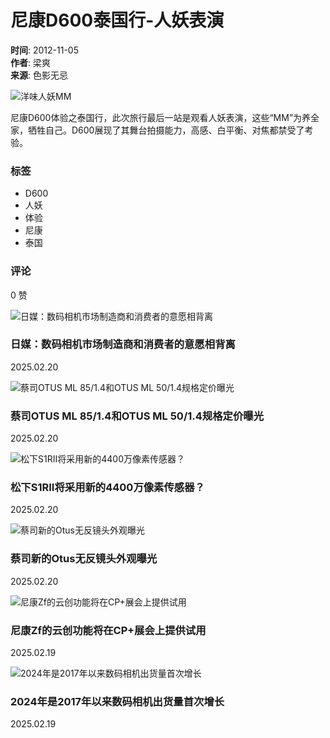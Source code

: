 # 尼康D600泰国行-人妖表演

**时间**: 2012-11-05  
**作者**: 梁爽  
**来源**: 色影无忌  

![洋味人妖MM](/uploads/allimg/121104/59-121104162952.jpg)

尼康D600体验之泰国行，此次旅行最后一站是观看人妖表演，这些“MM”为养全家，牺牲自己。D600展现了其舞台拍摄能力，高感、白平衡、对焦都禁受了考验。

### 标签
- D600
- 人妖
- 体验
- 尼康
- 泰国

### 评论
0 赞

![日媒：数码相机市场制造商和消费者的意愿相背离](//cmscdn.xitek.com/resize/200x120/uploads/allimg/20250220/59-1740021349467.jpg)  
### 日媒：数码相机市场制造商和消费者的意愿相背离  
2025.02.20

![蔡司OTUS ML 85/1.4和OTUS ML 50/1.4规格定价曝光](//cmscdn.xitek.com/resize/200x120/uploads/allimg/20250220/7596-1740035006072.jpg)  
### 蔡司OTUS ML 85/1.4和OTUS ML 50/1.4规格定价曝光  
2025.02.20

![松下S1RII将采用新的4400万像素传感器？](//cmscdn.xitek.com/resize/200x120/uploads/allimg/20250220/59-1740018321186.jpg)  
### 松下S1RII将采用新的4400万像素传感器？  
2025.02.20

![蔡司新的Otus无反镜头外观曝光](//cmscdn.xitek.com/resize/200x120/uploads/allimg/20250220/61-1740014430646.jpg)  
### 蔡司新的Otus无反镜头外观曝光  
2025.02.20

![尼康Zf的云创功能将在CP+展会上提供试用](//cmscdn.xitek.com/resize/200x120/uploads/allimg/20250219/59-1739934916766.jpg)  
### 尼康Zf的云创功能将在CP+展会上提供试用  
2025.02.19

![2024年是2017年以来数码相机出货量首次增长](//cmscdn.xitek.com/resize/200x120/uploads/allimg/20250219/59-1739931912979.jpg)  
### 2024年是2017年以来数码相机出货量首次增长  
2025.02.19